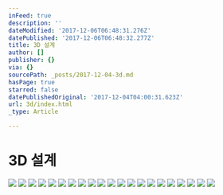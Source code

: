```yaml
---
inFeed: true
description: ''
dateModified: '2017-12-06T06:48:31.276Z'
datePublished: '2017-12-06T06:48:32.277Z'
title: 3D 설계
author: []
publisher: {}
via: {}
sourcePath: _posts/2017-12-04-3d.md
hasPage: true
starred: false
datePublishedOriginal: '2017-12-04T04:00:31.623Z'
url: 3d/index.html
_type: Article

---
```

# **3D 설계**
![](https://the-grid-user-content.s3-us-west-2.amazonaws.com/d1ce3db1-9111-418a-b0b3-2b52f2b74ccd.jpg)
![](https://the-grid-user-content.s3-us-west-2.amazonaws.com/398e447c-8f0d-44ba-9d5d-e1e657600000.jpg)
![](https://the-grid-user-content.s3-us-west-2.amazonaws.com/740f042c-c1d4-4772-ab9d-6d4befb45d44.jpg)
![](https://the-grid-user-content.s3-us-west-2.amazonaws.com/0c3eeedc-5835-49a7-b7ce-d45e21d38904.jpg)
![](https://the-grid-user-content.s3-us-west-2.amazonaws.com/87c4aa4f-d2b4-4cc2-ad7e-366ba8c1ac5b.jpg)
![](https://the-grid-user-content.s3-us-west-2.amazonaws.com/d3fe9bd7-5678-466a-b223-2084b19e4e80.jpg)
![](https://the-grid-user-content.s3-us-west-2.amazonaws.com/50d5a47a-e490-41bf-be30-bf1be461c02a.jpg)
![](https://the-grid-user-content.s3-us-west-2.amazonaws.com/da8cfb69-40ca-43cb-9793-fe61a9c6b490.jpg)
![](https://the-grid-user-content.s3-us-west-2.amazonaws.com/e2ea751d-4237-4a26-9d29-3705df460c42.jpg)
![](https://imgflo.herokuapp.com/graph/2b2431f8e7ba7b0/30f9d53d582bc9113195805925373006/croprotate.jpg?cropheight=279&cropwidth=1142&degrees=0&input=https%3A%2F%2Fthe-grid-user-content.s3-us-west-2.amazonaws.com%2F2bac2ca3-fd7a-4a6d-ab8b-584494bf602f.jpg&x=0&y=71)
![](https://the-grid-user-content.s3-us-west-2.amazonaws.com/65b7fafd-4cbe-46ee-a8ff-c78d0e08ebdd.jpg)
![](https://the-grid-user-content.s3-us-west-2.amazonaws.com/689de732-9df7-41fa-b350-d0bcf0d8d922.jpg)
![](https://the-grid-user-content.s3-us-west-2.amazonaws.com/e80827c8-d76f-4a5b-a270-096ea6093932.jpg)
![](https://the-grid-user-content.s3-us-west-2.amazonaws.com/161e98a5-9d44-4675-ac53-e97132661f4e.jpg)
![](https://the-grid-user-content.s3-us-west-2.amazonaws.com/4c2f901c-7d13-487d-ab05-dd21bedec55f.jpg)
![](https://the-grid-user-content.s3-us-west-2.amazonaws.com/c884a4f7-2db8-4558-a2b5-a9dbd5b82a79.jpg)
![](https://the-grid-user-content.s3-us-west-2.amazonaws.com/246e7a99-1247-4f0b-b8a3-aad3fb186f1a.jpg)
![](https://the-grid-user-content.s3-us-west-2.amazonaws.com/da43b6d9-58a0-47fe-9068-71804d943f3d.jpg)
![](https://the-grid-user-content.s3-us-west-2.amazonaws.com/6cb83a57-8914-441e-915e-6f1e30b8b29b.jpg)
![](https://the-grid-user-content.s3-us-west-2.amazonaws.com/596a1361-87f8-4f67-bad5-5a65a3f66116.jpg)
![](https://the-grid-user-content.s3-us-west-2.amazonaws.com/7c40ed87-5d33-4b7a-afaf-837eba54f54d.jpg)